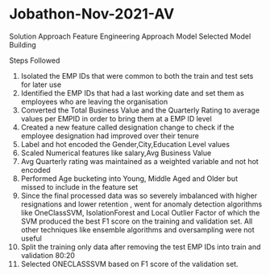 # Jobathon-Nov-2021-AV
Solution Approach 
Feature Engineering Approach
Model Selected
Model Building


Steps Followed

1. Isolated the EMP IDs that were common to both the train and test sets for later use
2. Identified the EMP IDs that had a last working date and set them as employees who are leaving the organisation
3. Converted the Total Business Value and the Quarterly Rating to average values per EMPID in order to bring them at a EMP ID level
4. Created a new feature called designation change to check if the employee designation had improved over their tenure
5. Label and hot encoded the Gender,City,Education Level values 
6. Scaled Numerical features like salary,Avg Business Value
7. Avg Quarterly rating was maintained as a weighted variable and not hot encoded
8. Performed Age bucketing into Young, Middle Aged and Older but missed to include in the feature set
9. Since the final processed data was so severely imbalanced with higher resignations and lower retention , went for anomaly detection algorithms like OneClassSVM,
IsolationForest and Local Outlier Factor of which the SVM produced the best F1 score on the training and validation set. All other techniques like ensemble algorithms and oversampling were not useful
10. Split the training only data after removing the test EMP IDs into train and validation 80:20
11. Selected ONECLASSSVM based on F1 score of the validation set.

